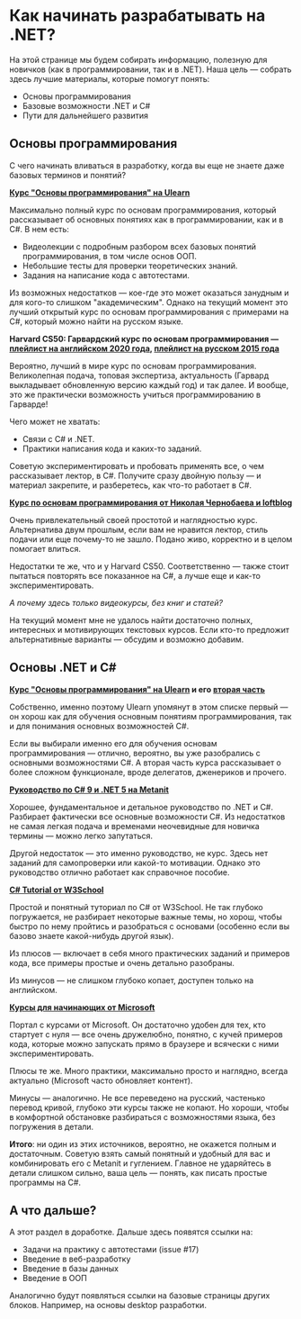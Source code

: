 # Как начинать разрабатывать на .NET?

На этой странице мы будем собирать информацию, полезную для новичков (как в программировании, так и в .NET). Наша цель — собрать здесь лучшие материалы, которые помогут понять:

- Основы программирования
- Базовые возможности .NET и C#
- Пути для дальнейшего развития

## Основы программирования

С чего начинать вливаться в разработку, когда вы еще не знаете даже базовых терминов и понятий?

**[Курс "Основы программирования" на Ulearn](https://ulearn.me/course/basicprogramming/)**

Максимально полный курс по основам программирования, который рассказывает об основных понятиях как в программировании, как и в C#. В нем есть:

- Видеолекции с подробным разбором всех базовых понятий программирования, в том числе основ ООП.
- Небольшие тесты для проверки теоретических знаний.
- Задания на написание кода с автотестами.

Из возможных недостатков — кое-где это может оказаться занудным и для кого-то слишком "академическим". Однако на текущий момент это лучший открытый курс по основам программирования с примерами на C#, который можно найти на русском языке.

**Harvard CS50: Гарвардский курс по основам программирования — [плейлист на английском 2020 года](https://www.youtube.com/playlist?list=PLhQjrBD2T382_R182iC2gNZI9HzWFMC_8), [плейлист на русском 2015 года](https://www.youtube.com/playlist?list=PLawfWYMUziZqyUL5QDLVbe3j5BKWj42E5)**

Вероятно, лучший в мире курс по основам программирования. Великолепная подача, топовая экспертиза, актуальность (Гарвард выкладывает обновленную версию каждый год) и так далее. И вообще, это же практически возможность учиться программированию в Гарварде!

Чего может не хватать:

- Связи с C# и .NET. 
- Практики написания кода и каких-то заданий.

Советую экспериментировать и пробовать применять все, о чем рассказывает лектор, в C#. Получите сразу двойную пользу — и материал закрепите, и разберетесь, как что-то работает в C#.

**[Курс по основам программирования от Николая Чернобаева и loftblog](https://www.youtube.com/playlist?list=PLY4rE9dstrJwoVF-svoIBhKzE-Ok39Zg_)**

Очень привлекательный своей простотой и наглядностью курс. Альтернатива двум прошлым, если вам не нравится лектор, стиль подачи или еще почему-то не зашло. Подано живо, корректно и в целом помогает влиться.

Недостатки те же, что и у Harvard CS50. Соответственно — также стоит пытаться повторять все показанное на C#, а лучше еще и как-то экспериментировать.

*А почему здесь только видеокурсы, без книг и статей?*

На текущий момент мне не удалось найти достаточно полных, интересных и мотивирующих текстовых курсов. Если кто-то предложит альтернативные варианты — обсудим и возможно добавим.

## Основы .NET и C#

**[Курс "Основы программирования" на Ulearn](https://ulearn.me/course/basicprogramming/) и его [вторая часть](https://ulearn.me/Course/BasicProgramming2)**

Собственно, именно поэтому Ulearn упомянут в этом списке первый — он хорош как для обучения основным понятиям программирования, так и для понимания основных возможностей C#.

Если вы выбирали именно его для обучения основам программирования — отлично, вероятно, вы уже разобрались с основными возможностями C#. А вторая часть курса рассказывает о более сложном функционале, вроде делегатов, дженериков и прочего.

**[Руководство по C# 9 и .NET 5 на Metanit](https://metanit.com/sharp/tutorial/)**

Хорошее, фундаментальное и детальное руководство по .NET и C#. Разбирает фактически все основные возможности C#. Из недостатков не самая легкая подача и временами неочевидные для новичка термины — можно легко запутаться.

Другой недостаток — это именно руководство, не курс. Здесь нет заданий для самопроверки или какой-то мотивации. Однако это руководство отлично работает как справочное пособие.

**[C# Tutorial от W3School](https://www.w3schools.com/cs/index.php)**

Простой и понятный туториал по C# от W3School. Не так глубоко погружается, не разбирает некоторые важные темы, но хорош, чтобы быстро по нему пройтись и разобраться с основами (особенно если вы базово знаете какой-нибудь другой язык).

Из плюсов — включает в себя много практических заданий и примеров кода, все примеры простые и очень детально разобраны.

Из минусов — не слишком глубоко копает, доступен только на английском.

**[Курсы для начинающих от Microsoft](https://docs.microsoft.com/ru-ru/learn/)**

Портал с курсами от Microsoft. Он достаточно удобен для тех, кто стартует с нуля — все очень дружелюбно, понятно, с кучей примеров кода, которые можно запускать прямо в браузере и всячески с ними экспериментировать.

Плюсы те же. Много практики, максимально просто и наглядно, всегда актуально (Microsoft часто обновляет контент).

Минусы — аналогично. Не все переведено на русский, частенько перевод кривой, глубоко эти курсы также не копают. Но хороши, чтобы в комфортной обстановке разбираться с возможностями языка, без погружения в детали.

**Итого**: ни один из этих источников, вероятно, не окажется полным и достаточным. Советую взять самый понятный и удобный для вас и комбинировать его с Metanit и гуглением. Главное не ударяйтесь в детали слишком сильно, ваша цель — понять, как писать простые программы на C#.

## А что дальше?

А этот раздел в доработке. Дальше здесь появятся ссылки на:

- Задачи на практику с автотестами (issue #17)
- Введение в веб-разработку
- Введение в базы данных
- Введение в ООП

Аналогично будут появляться ссылки на базовые страницы других блоков. Например, на основы desktop разработки.
